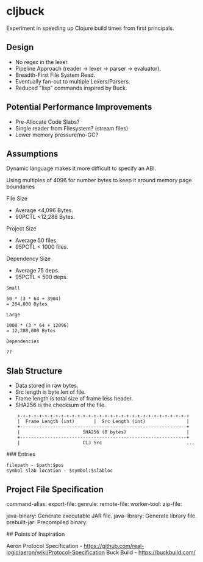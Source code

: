 # cljbuck
Experiment in speeding up Clojure build times from first principals.

## Design

- No regex in the lexer.
- Pipeline Approach (reader -> lexer -> parser -> evaluator).
- Breadth-First File System Read.
- Eventually fan-out to multiple Lexers/Parsers.
- Reduced "lisp" commands inspired by Buck.

## Potential Performance Improvements

- Pre-Allocate Code Slabs?
- Single reader from Filesystem? (stream files)
- Lower memory pressure/no-GC?

## Assumptions

Dynamic language makes it more difficult to specify an ABI.

Using multiples of 4096 for number bytes to keep it around memory page boundaries

  File Size

  - Average <4,096 Bytes.
  - 90PCTL <12,288 Bytes.

  Project Size

  - Average 50 files.
  - 95PCTL < 1000 files.

  Dependency Size

  - Average 75 deps.
  - 95PCTL < 500 deps.


```
Small

50 * (3 * 64 + 3904)
= 204,800 Bytes

Large

1000 * (3 * 64 + 12096)
= 12,288,000 Bytes

Dependencies

??
```


## Slab Structure

- Data stored in raw bytes.
- Src length is byte len of file.
- Frame length is total size of frame less header.
- SHA256 is the checksum of the file.

```
    +-+-+-+-+-+-+-+-+-+-+-+-+-+-+-+-+-+-+-+-+-+-+-+-+-+-+-+-+-+-+-+
    |  Frame Length (int)       |  Src Length (int)               |
    +-------------------------------------------------------------+
    |                       SHA256 (8 bytes)                      |
    +-------------------------------------------------------------+
    |                       CLJ Src                               ...
```

### Entries

```
filepath - $path:$pos
symbol slab location - $symbol:$slabloc
```

## Project File Specification

command-alias: 
export-file:
genrule:
remote-file:
worker-tool:
zip-file:

java-binary: Generate executable JAR file.
java-library: Generate library file.
prebuilt-jar: Precompiled binary.

## Points of Inspiration

Aeron Protocol Specification - https://github.com/real-logic/aeron/wiki/Protocol-Specification
Buck Build - https://buckbuild.com/
